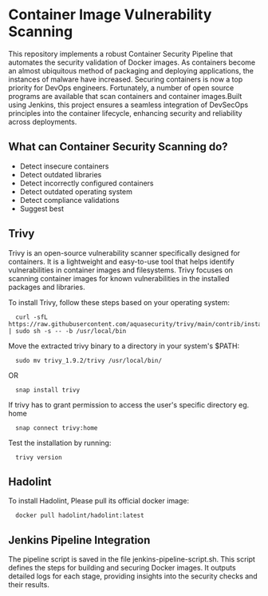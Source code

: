 
# Container Image Vulnerability Scanning

This repository implements a robust Container Security Pipeline that automates the security validation of Docker images. As containers become an almost ubiquitous method of packaging and deploying applications, the instances of malware have increased. Securing containers is now a top priority for DevOps engineers. Fortunately, a number of open source programs are available that scan containers and container images.Built using Jenkins, this project ensures a seamless integration of DevSecOps principles into the container lifecycle, enhancing security and reliability across deployments.

## What can Container Security Scanning do?

- Detect insecure containers
- Detect outdated libraries
- Detect incorrectly configured containers
- Detect outdated operating system
- Detect compliance validations
- Suggest best 

## Trivy

Trivy is an open-source vulnerability scanner specifically designed for containers. It is a lightweight and easy-to-use tool that helps identify vulnerabilities in container images and filesystems. Trivy focuses on scanning container images for known vulnerabilities in the installed packages and libraries.

To install Trivy, follow these steps based on your operating system:

```http
  curl -sfL https://raw.githubusercontent.com/aquasecurity/trivy/main/contrib/install.sh | sudo sh -s -- -b /usr/local/bin
```

Move the extracted trivy binary to a directory in your system's $PATH:

```http
  sudo mv trivy_1.9.2/trivy /usr/local/bin/
```

OR 
```http
  snap install trivy
```

If trivy has to grant permission to access the user's specific directory eg. home

```http
  snap connect trivy:home
```

Test the installation by running:

```http
  trivy version
```

## Hadolint
To install Hadolint, Please pull its official docker image:

```http
  docker pull hadolint/hadolint:latest
```

## Jenkins Pipeline Integration
The pipeline script is saved in the file jenkins-pipeline-script.sh. This script defines the steps for building and securing Docker images. It outputs detailed logs for each stage, providing insights into the security checks and their results.

